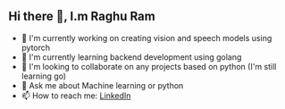 ## Hi there 👋, I.m Raghu Ram

- 🔭 I'm currently working on creating vision and speech models using pytorch
- 🌱 I'm currently learning backend development using golang
- 👯 I'm looking to collaborate on any projects based on python (I'm still learning go)
- 💬 Ask me about Machine learning or python
- 📫 How to reach me: <a href="https://linkedin.com/in/raghu-ram-sai-lingutla-atom" target="blank">LinkedIn</a>
<!--
**RaghuRam2005/RaghuRam2005** is a ✨ _special_ ✨ repository because its `README.md` (this file) appears on your GitHub profile.

Here are some ideas to get you started:

- 🔭 I’m currently working on ...
- 🌱 I’m currently learning ...
- 👯 I’m looking to collaborate on ...
- 🤔 I’m looking for help with ...
- 💬 Ask me about ...
- 📫 How to reach me: ...
- 😄 Pronouns: ...
- ⚡ Fun fact: ...
-->
